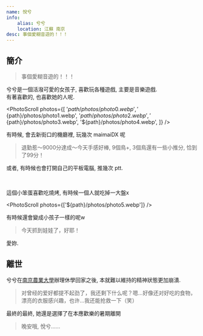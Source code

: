 ```yaml
---
name: 悅兮
info:
    alias: 兮兮
    location: 江蘇 南京
desc: 事個愛糊音遊的！！！
---
```


## 簡介

> 事個愛糊音遊的！！！

兮兮是一個活潑可愛的女孩子, 喜歡玩各種遊戲, 主要是音樂遊戲.   
有著喜歡的, 也喜歡她的人呢.  

<PhotoScroll photos={[
'${path}/photos/photo0.webp',
'${path}/photos/photo1.webp',
'${path}/photos/photo2.webp',
'${path}/photos/photo3.webp',
'${path}/photos/photo4.webp',
]} />

有時候, 會去新街口的機廳裡, 玩幾次 maimaiDX 呢  

> 退勤惹～9000分達成～今天手感好棒, 9個鳥+, 3個鳥還有一些小推分, 恰到了99分！

或者, 有時候也會打開自己的平板電腦, 推幾次 ptt.  

<br />

這個小笨蛋喜歡吃燒烤, 有時候一個人就吃掉一大盤x

<PhotoScroll photos={['${path}/photos/photo5.webp']} />

有時候還會變成小孩子一樣的呢w

> 今天抓到娃娃了，好耶！

愛妳.  

## 離世

兮兮在[南京農業大學](https://rle.wiki/campus/NJAU.html)辦理休學回家之後, 本就難以維持的精神狀態更加崩潰.  

> 对曾经的爱好都提不起劲了，我还剩下什么呢？嗯…好像还对好吃的食物，漂亮的衣服感兴趣，也许…我还能抢救一下（笑）

最終的最終, 她還是選擇了在本應歡樂的暑期離開  

> 晚安哦, 悅兮……
